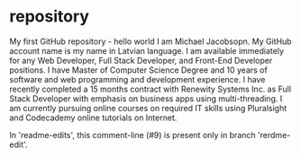 # repository
My first GitHub repository - hello world
I am Michael Jacobsopn. My GitHub account name is my name in Latvian language.
I am available immediately for any Web Developer, Full Stack Developer, and Front-End Developer positions.
I have Master of Computer Science Degree and 10 years of software and web programming and development experience.
I have recently completed a 15 months contract with Renewity Systems Inc. as Full Stack Developer with emphasis on business apps using multi-threading.
I am currently pursuing online courses on required IT skills using Pluralsight and Codecademy online tutorials on Internet.

In 'readme-edits', this comment-line (#9) is present only in branch 'rerdme-edit'.
